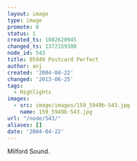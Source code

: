 ```yaml
---
layout: image
type: image
promote: 0
status: 1
created_ts: 1082620945
changed_ts: 1372159380
node_id: 543
title: 05949 Postcard Perfect
author: anj
created: '2004-04-22'
changed: '2013-06-25'
tags:
  - Highlights
images:
  - src: image/images/159_5949b-543.jpg
    name: 159_5949b-543.jpg
url: "/node/543/"
aliases: []
date: '2004-04-22'
---
```

Milford Sound.
